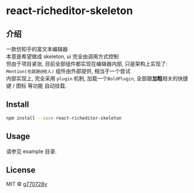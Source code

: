 # react-richeditor-skeleton

## 介绍

一款仿知乎的富文本编辑器\
本意是希望做成 skeleton, ui 完全由调用方式控制\
但由于项目紧张, 目前全部组件都实现在编辑器内部, 只是架构上实现了: `Mention(也就是@他人)` 组件由外部提供, 相当于一个尝试\
内部实现上, 完全采用 `plugin` 机制, 加载一个`BoldPlugin`, 全部跟**加粗**相关的快捷键 / 图标 等功能 自动挂载.

## Install

```bash
npm install --save react-richeditor-skeleton
```

## Usage

请参见 example 目录.

## License

MIT © [g770728y](https://github.com/g770728y)
